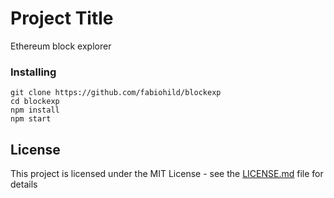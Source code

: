 

# Project Title

Ethereum block explorer

### Installing

```
git clone https://github.com/fabiohild/blockexp
cd blockexp
npm install
npm start
```

## License

This project is licensed under the MIT License - see the [LICENSE.md](LICENSE.md) file for details

